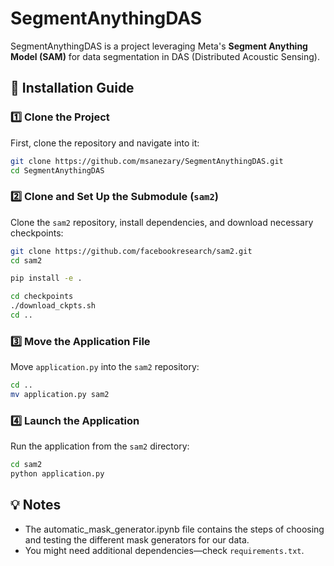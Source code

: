 # SegmentAnythingDAS

SegmentAnythingDAS is a project leveraging Meta's **Segment Anything Model (SAM)** for data segmentation in DAS (Distributed Acoustic Sensing).

## 📌 Installation Guide

### 1️⃣ Clone the Project
First, clone the repository and navigate into it:
```bash
git clone https://github.com/msanezary/SegmentAnythingDAS.git
cd SegmentAnythingDAS
```

### 2️⃣ Clone and Set Up the Submodule (`sam2`)
Clone the `sam2` repository, install dependencies, and download necessary checkpoints:
```bash
git clone https://github.com/facebookresearch/sam2.git
cd sam2

pip install -e .

cd checkpoints
./download_ckpts.sh
cd ..
```

### 3️⃣ Move the Application File
Move `application.py` into the `sam2` repository:
```bash
cd ..
mv application.py sam2
```

### 4️⃣ Launch the Application
Run the application from the `sam2` directory:
```bash
cd sam2
python application.py
```

## 💡 Notes
- The automatic_mask_generator.ipynb file contains the steps of choosing and testing the different mask generators for our data. 
- You might need additional dependencies—check `requirements.txt`.




